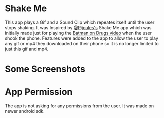 # Shake Me
This app plays a Gif and a Sound Clip which repeates itself until the
user stops shaking.
It was Inspired by [@Pijoules's](www.github.com/PiJoules) Shake Me app which  was initially 
made just for playing the [Batman on Drugs video](https://www.youtube.com/watch?v=e1dvSlvZLG8) 
when the user shook the phone. Features were added to the app to allow the user to play any gif or mp4 
they downloaded on their phone so it is no longer limited to just this gif and mp4.

# Some Screenshots

 

# App Permission
The app is not asking for any permissions from the user.
It was made on newer android sdk.
